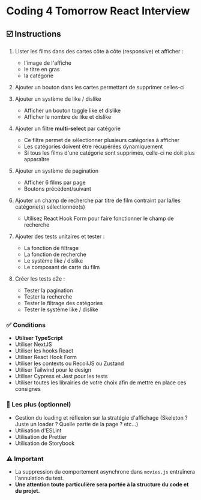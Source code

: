 # Coding 4 Tomorrow React Interview

## ☑️ Instructions
1. Lister les films dans des cartes côte à côte (responsive) et afficher :
    - l'image de l'affiche
    - le titre en gras
    - la catégorie
  
2. Ajouter un bouton dans les cartes permettant de supprimer celles-ci

3. Ajouter un système de like / dislike
    - Afficher un bouton toggle like et dislike
    - Afficher le nombre de like et dislike

4. Ajouter un filtre **multi-select** par catégorie
    - Ce filtre permet de sélectionner plusieurs catégories à afficher
    - Les catégories doivent être récupérées dynamiquement
    - Si tous les films d'une catégorie sont supprimés, celle-ci ne doit plus apparaître

5. Ajouter un système de pagination
    - Afficher 6 films par page
    - Boutons précédent/suivant

6. Ajouter un champ de recherche par titre de film contraint par la/les catégorie(s) sélectionnée(s)
    - Utilisez React Hook Form pour faire fonctionner le champ de recherche

7. Ajouter des tests unitaires et tester :
    - La fonction de filtrage
    - La fonction de recherche
    - Le système like / dislike
    - Le composant de carte du film

8. Créer les tests e2e :
    - Tester la pagination
    - Tester la recherche
    - Tester le filtrage des catégories
    - Tester le système like / dislike

### ✅ Conditions
- **Utiliser TypeScript**
- Utiliser NextJS
- Utiliser les hooks React
- Utiliser React Hook Form
- Utiliser les contexts ou RecoilJS ou Zustand
- Utiliser Tailwind pour le design
- Utiliser Cypress et Jest pour les tests
- Utiliser toutes les librairies de votre choix afin de mettre en place ces consignes

### 🚀 Les plus (optionnel)
- Gestion du loading et réflexion sur la stratégie d'affichage (Skeleton ? Juste un loader ? Quelle partie de la page ? etc...)
- Utilisation d'ESLint
- Utilisation de Prettier
- Utilisation de Storybook

### ⚠️ Important
- La suppression du comportement asynchrone dans `movies.js` entraînera l'annulation du test.
- **Une attention toute particulière sera portée à la structure du code et du projet.**
